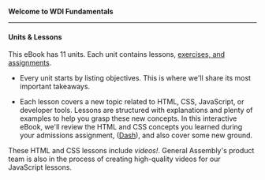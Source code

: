 **Welcome to WDI Fundamentals**

---

#### Units & Lessons

This eBook has 11 units. Each unit contains lessons, [exercises, and assignments](03_lesson.md).

* Every unit starts by listing objectives. This is where we'll share its most important takeaways.

* Each lesson covers a new topic related to HTML, CSS, JavaScript, or developer tools. Lessons are structured with explanations and plenty of examples to help you grasp these new concepts. In this interactive eBook, we'll review the HTML and CSS concepts you learned during your admissions assignment, ([Dash](https://dash.generalassemb.ly/)), and also cover some new ground.  

These HTML and CSS lessons include *videos!*. General Assembly's product team is also in the process of creating high-quality videos for our JavaScript lessons.
